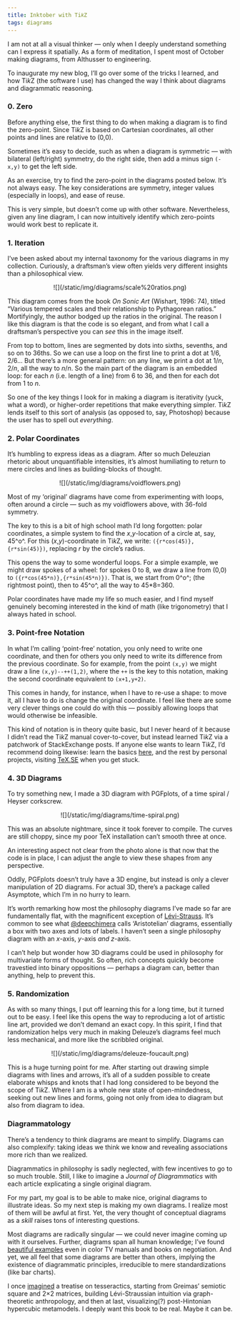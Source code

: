 ```yaml
---
title: Inktober with Ti𝑘Z
tags: diagrams
---
```


I am not at all a visual thinker — only when I deeply understand something can I express it spatially.
As a form of meditation, I spent most of October making diagrams, from Althusser to engineering.

To inaugurate my new blog, I’ll go over some of the tricks I learned, and how Ti*k*Z (the software I use)
has changed the way I think about diagrams and diagrammatic reasoning.

### 0. Zero

Before anything else, the first thing to do when making a diagram is to find the zero-point.
Since Ti*k*Z is based on Cartesian coordinates, all other points and lines are relative to (0,0).

Sometimes it’s easy to decide, such as when a diagram is symmetric — with bilateral (left/right) symmetry, 
do the right side, then add a minus sign `(-x,y)` to get the left side.

As an exercise, try to find the zero-point in the diagrams posted below.
It’s not always easy. The key considerations are symmetry, integer values (especially in loops), and ease of reuse.

This is very simple, but doesn’t come up with other software. 
Nevertheless, given any line diagram, I can now intuitively identify which zero-points would work best to replicate it.

### 1. Iteration

I’ve been asked about my internal taxonomy for the various diagrams in my collection.
Curiously, a draftsman’s view often yields very different insights than a philosophical view.

<center>![](/static/img/diagrams/scale%20ratios.png)</center>

This diagram comes from the book *On Sonic Art* (Wishart, 1996: 74), titled “Various tempered scales and their relationship to Pythagorean ratios.”
Mortifyingly, the author bodged up the ratios in the original.
The reason I like this diagram is that the code is so elegant, and from what I call a draftsman’s perspective you can *see* this in the image itself.

From top to bottom, lines are segmented by dots into sixths, sevenths, and so on to 36ths.
So we can use a loop on the first line to print a dot at 1/6, 2/6\...
But there’s a more general pattern: on any line, we print a dot at 1/*n*, 2/*n*, all the way to *n*/*n*.
So the main part of the diagram is an embedded loop: for each *n* (i.e\. length of a line) from 6 to 36, and then for each dot from 1 to *n*.

So one of the key things I look for in making a diagram is iterativity (yuck, what a word), or higher-order repetitions that make everything simpler.
Ti*k*Z lends itself to this sort of analysis (as opposed to, say, Photoshop) because the user has to spell out *everything*.

### 2. Polar Coordinates

It’s humbling to express ideas as a diagram.
After so much Deleuzian rhetoric about unquantifiable intensities, it’s almost humiliating to return to mere circles and lines as building-blocks of thought.

<center>![](/static/img/diagrams/voidflowers.png)</center>

Most of my ‘original’ diagrams have come from experimenting with loops, often around a circle — such as my voidflowers above, with 36-fold symmetry.

The key to this is a bit of high school math I’d long forgotten: polar coordinates, a simple system to find the *x*,*y*-location of a circle at,
say, 45^o^. For this (*x*,*y*)-coordinate in Ti*k*Z, we write: `({r*cos(45)},{r*sin(45)})`, replacing *r* by the circle’s radius.

This opens the way to some wonderful loops.
For a simple example, we might draw spokes of a wheel: for spokes 0 to 8, we draw a line from (0,0) to `({r*cos(45*n)},{r*sin(45*n)})`.
That is, we start from 0^o^; (the rightmost point), then to 45^o^, all the way to 45\*8=360.

Polar coordinates have made my life so much easier, and I find myself genuinely becoming
interested in the kind of math (like trigonometry) that I always hated in school.

### 3. Point-free Notation

In what I’m calling ‘point-free’ notation, you only need to write one coordinate, and then for others you only need to write its difference from the previous coordinate.
So for example, from the point `(x,y)` we might draw a line `(x,y)--++(1,2)`, where the `++` is the key to this notation, making the second coordinate equivalent to `(x+1,y+2)`.

This comes in handy, for instance, when I have to re-use a shape: to move it, all I have to do is change the original coordinate.
I feel like there are some very clever things one could do with this — possibly allowing loops that would otherwise be infeasible.

This kind of notation is in theory quite basic, but I never heard of it because I didn’t read the Ti*k*Z manual cover-to-cover, but instead learned Ti*k*Z via a patchwork of StackExchange posts.
If anyone else wants to learn Ti*k*Z, I’d recommend doing likewise: learn the basics [here](https://en.wikibooks.org/wiki/LaTeX/PGF/TikZ), and the rest by personal projects, visiting [TeX.SE](http://tex.stackexchange.com) when you get stuck.

### 4. 3D Diagrams

To try something new, I made a 3D diagram with PGFplots, of a time spiral / Heyser corkscrew.

<center>![](/static/img/diagrams/time-spiral.png)</center>

This was an absolute nightmare, since it took forever to compile.
The curves are still choppy, since my poor TeX installation can’t smooth three at once.

An interesting aspect not clear from the photo alone is that now that the code is in place, I can adjust the angle to view these shapes from any perspective.

Oddly, PGFplots doesn’t truly have a 3D engine, but instead is only a clever manipulation of 2D diagrams.
For actual 3D, there’s a package called Asymptote, which I’m in no hurry to learn.

It’s worth remarking how most the philosophy diagrams I’ve made so far are fundamentally flat, with the magnificent exception of [Lévi-Strauss](https://github.com/gjoncas/Diagrammatic/raw/master/pics/levi-strauss.png).
It’s common to see what [\@deepchimera](https://twitter.com/deepchimera/status/1185318659545337858) calls ‘Aristotelian’ diagrams, essentially a box with two axes and lots of labels.
I haven’t seen a single philosophy diagram with an *x*-axis, *y*-axis *and* *z*-axis.

I can’t help but wonder how 3D diagrams could be used in philosophy for multivariate forms of thought.
So often, rich concepts quickly become travestied into binary oppositions — perhaps a diagram can, better than anything, help to prevent this.

### 5. Randomization

As with so many things, I put off learning this for a long time, but it turned out to be easy.
I feel like this opens the way to reproducing a lot of artistic line art, provided we don’t demand an exact copy.
In this spirit, I find that randomization helps very much in making Deleuze’s diagrams feel much less mechanical, and more like the scribbled original.

<center>![](/static/img/diagrams/deleuze-foucault.png)</center>

This is a huge turning point for me.
After starting out drawing simple diagrams with lines and arrows, it’s all of a sudden possible to create elaborate whisps and knots that I had long considered to be beyond the scope of Ti*k*Z.
Where I am is a whole new state of open-mindedness, seeking out new lines and forms, going not only from idea to diagram but also from diagram to idea.

### Diagrammatology

There’s a tendency to think diagrams are meant to simplify.
Diagrams can also complexify: taking ideas we think we know and revealing associations more rich than we realized.

Diagrammatics in philosophy is sadly neglected, with few incentives to go to so much trouble.
Still, I like to imagine a *Journal of Diagrammatics* with each article explicating a single original diagram.

For my part, my goal is to be able to make nice, original diagrams to illustrate ideas.
So my next step is making my own diagrams. I realize most of them will be awful at first.
Yet, the very thought of conceptual diagrams as a *skill* raises tons of interesting questions.

Most diagrams are radically singular — we could never imagine coming up with it ourselves. 
Further, diagrams span all human knowledge; I’ve found [beautiful examples](https://github.com/gjoncas/Artsy-Diagrams) 
even in color TV manuals and books on negotiation. And yet, we all feel that some diagrams are better than others,
implying the existence of diagrammatic principles, irreducible to mere standardizations (like bar charts).

I once [imagined](https://twitter.com/gjncs/status/1168738579981524994) a treatise on tesseractics, 
starting from Greimas’ semiotic square and 2×2 matrices, building Lévi-Straussian intuition via graph-theoretic anthropology, 
and then at last, visualizing(?) post-Hintonian hypercubic metamodels. I deeply want this book to be real. Maybe it can be. 